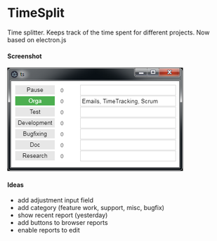 TimeSplit
=========

Time splitter. Keeps track of the time spent for different projects.
Now based on electron.js

#### Screenshot ####

![Screenshot](./screenshot.png "Screenshot")

#### Ideas ####

 - add adjustment input field
 - add category (feature work, support, misc, bugfix)
 - show recent report (yesterday)
 - add buttons to browser reports
 - enable reports to edit